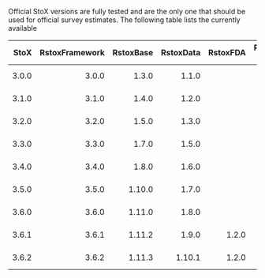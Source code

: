 Official StoX versions are fully tested and are the only one that should be used for official survey estimates. The following table lists the currently available 

|  StoX| RstoxFramework| RstoxBase| RstoxData| RstoxFDA| Release date| Download page| Restrictions|
|-----:|--------------:|---------:|---------:|--------:|------------:|-------------:|------------:|
| 3.0.0|          3.0.0|     1.3.0|     1.1.0|         |   2021-02-26| [StoX-v3.0.0](ftp://ftp.imr.no/StoX)| 
| 3.1.0|          3.1.0|     1.4.0|     1.2.0|         |   2021-06-18| [StoX-v3.1.0](https://github.com/StoXProject/StoX/releases/tag/v3.1.0)|
| 3.2.0|          3.2.0|     1.5.0|     1.3.0|         |   2021-12-22| [StoX-v3.2.0](https://github.com/StoXProject/StoX/releases/tag/v3.2.0)|
| 3.3.0|          3.3.0|     1.7.0|     1.5.0|         |   2022-01-14| [StoX-v3.3.0](https://github.com/StoXProject/StoX/releases/tag/v3.3.0)|
| 3.4.0|          3.4.0|     1.8.0|     1.6.0|         |   2022-04-01| [StoX-v3.4.0](https://github.com/StoXProject/StoX/releases/tag/v3.4.0)|
| 3.5.0|          3.5.0|    1.10.0|     1.7.0|         |   2022-08-13| [StoX-v3.5.0](https://github.com/StoXProject/StoX/releases/tag/v3.5.0)|
| 3.6.0|          3.6.0|    1.11.0|     1.8.0|         |   2023-01-16| [StoX-v3.6.0](https://github.com/StoXProject/StoX/releases/tag/v3.6.0)| R 3.6 - 4.
| 3.6.1|          3.6.1|    1.11.2|     1.9.0|    1.2.0|   2023-05-10| [StoX-v3.6.1](https://github.com/StoXProject/StoX/releases/tag/v3.6.1)|
| 3.6.2|          3.6.2|    1.11.3|    1.10.1|    1.2.0|   2023-06-28| [StoX-v3.6.2](https://github.com/StoXProject/StoX/releases/tag/v3.6.2)|
